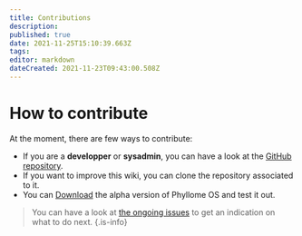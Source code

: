 ```yaml
---
title: Contributions
description: 
published: true
date: 2021-11-25T15:10:39.663Z
tags: 
editor: markdown
dateCreated: 2021-11-23T09:43:00.508Z
---
```


# How to contribute

At the moment, there are few ways to contribute:

* If you are a **developper** or **sysadmin**, you can have a look at the [GitHub repository](https://github.com/PhyllomeOS/phyllomeos).
* If you want to improve this wiki, you can clone the repository associated to it.
* You can [Download](https://github.com/PhyllomeOS/phyllomeos/releases) the alpha version of Phyllome OS and test it out. 

> You can have a look at [the ongoing issues](https://kanboard.phyllo.me/b/CH7qd98J2v7egmodk/development) to get an indication on what to do next.
{.is-info}

